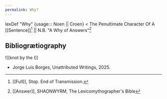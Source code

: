 ```yaml
---
permalink: Why?
---
```

lexDef "Why" {usage::: Noen || Croen} < The Penultimate Character Of A [[Sentence]][^WhyNoen] || N.B. "A Why of Answers"[^WhyCroen]









[^WhyNoen]: [[Full]], Stop. End of Transmission.

[^WhyCroen]: [[Answer]], SHAONWYRM, The Lexicomythographer's Bible

















Bibliogrætiography
---





![[knot by the I]]

- Jorge Luis Borges, Unattributed Writings, 2025. 







